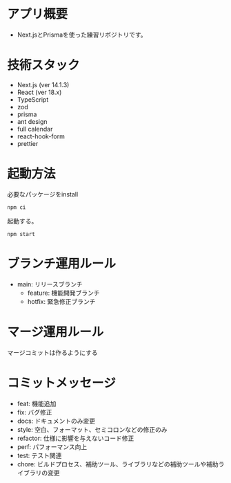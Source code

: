 # アプリ概要

- Next.jsとPrismaを使った練習リポジトリです。

# 技術スタック

- Next.js (ver 14.1.3)
- React (ver 18.x)
- TypeScript
- zod
- prisma
- ant design
- full calendar
- react-hook-form
- prettier

# 起動方法

必要なパッケージをinstall

```
npm ci
```

起動する。

```
npm start
```

# ブランチ運用ルール

- main: リリースブランチ
  - feature: 機能開発ブランチ
  - hotfix: 緊急修正ブランチ

# マージ運用ルール
マージコミットは作るようにする


# コミットメッセージ

- feat: 機能追加
- fix: バグ修正
- docs: ドキュメントのみ変更
- style: 空白、フォーマット、セミコロンなどの修正のみ
- refactor: 仕様に影響を与えないコード修正
- perf: パフォーマンス向上
- test: テスト関連
- chore: ビルドプロセス、補助ツール、ライブラリなどの補助ツールや補助ライブラリの変更
